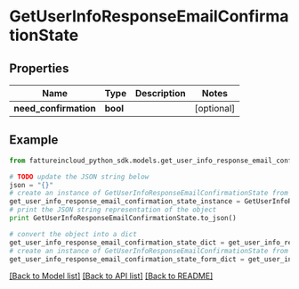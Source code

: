 # GetUserInfoResponseEmailConfirmationState


## Properties
Name | Type | Description | Notes
------------ | ------------- | ------------- | -------------
**need_confirmation** | **bool** |  | [optional] 

## Example

```python
from fattureincloud_python_sdk.models.get_user_info_response_email_confirmation_state import GetUserInfoResponseEmailConfirmationState

# TODO update the JSON string below
json = "{}"
# create an instance of GetUserInfoResponseEmailConfirmationState from a JSON string
get_user_info_response_email_confirmation_state_instance = GetUserInfoResponseEmailConfirmationState.from_json(json)
# print the JSON string representation of the object
print GetUserInfoResponseEmailConfirmationState.to_json()

# convert the object into a dict
get_user_info_response_email_confirmation_state_dict = get_user_info_response_email_confirmation_state_instance.to_dict()
# create an instance of GetUserInfoResponseEmailConfirmationState from a dict
get_user_info_response_email_confirmation_state_form_dict = get_user_info_response_email_confirmation_state.from_dict(get_user_info_response_email_confirmation_state_dict)
```
[[Back to Model list]](../README.md#documentation-for-models) [[Back to API list]](../README.md#documentation-for-api-endpoints) [[Back to README]](../README.md)


